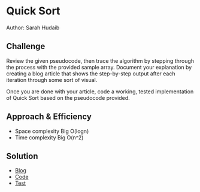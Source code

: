 # Quick Sort
Author: Sarah Hudaib

## Challenge
Review the given pseudocode, then trace the algorithm by stepping through the process with the provided sample array. Document your explanation by creating a blog article that shows the step-by-step output after each iteration through some sort of visual.

Once you are done with your article, code a working, tested implementation of Quick Sort based on the pseudocode provided.

## Approach & Efficiency

- Space complexity Big O(logn)
- Time complexity Big O(n^2)

## Solution
- [Blog](/Challenges/quick_sort/BLOG.md)
- [Code](/Challenges/quick_sort/quick_sort.py)
- [Test](/Challenges/quick_sort/test_quick_sort.py)